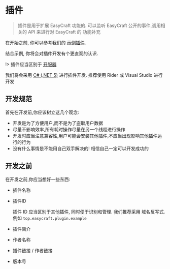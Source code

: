 # 插件

> 插件是用于扩展 EasyCraft 功能的. 可以监听 EasyCraft 公开的事件,调用相关的 API 来进行对 EasyCraft 的 功能补充

在开始之前, 你可以参考我们的 [示例插件](https://github.com/EasyCraftPanel/EasyCraftPlugin). 

结合示例, 你将会对插件开发有个更直观的认识.

!> 插件应当区别于 [开服器](/starter-index)

我们将会采用 [C# (.NET 5)](https://dotnet.microsoft.com/download/dotnet/5.0) 进行插件开发. 推荐使用 Rider 或 Visual Studio 进行开发

## 开发规范

首先在开发前,你应该树立这几个观念:

* 开发是为了方便用户,而不是为了盗取用户数据
* 尽量不影响效率,所有耗时操作尽量在另一个线程进行操作
* 开发时应当注意兼容性,用户可能会安装其他插件,不应当出现影响其他插件运行的行为
* 没有什么事情是不能用自己双手解决的! 相信自己一定可以开发成功的

## 开发之前

在开发之前,你应当想好一些东西:

* 插件名称

* 插件ID

  插件 ID 应当区别于其他插件, 同时便于识别和管理. 我们推荐采用 域名反写式. 例如 `top.easycraft.plugin.example`

* 插件简介

* 作者名称

* 插件链接 / 作者链接

* 版本号

